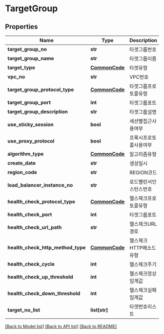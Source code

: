 # TargetGroup

## Properties
Name | Type | Description | Notes
------------ | ------------- | ------------- | -------------
**target_group_no** | **str** | 타겟그룹번호 | [optional] 
**target_group_name** | **str** | 타겟그룹이름 | [optional] 
**target_type** | [**CommonCode**](CommonCode.md) | 타겟유형 | [optional] 
**vpc_no** | **str** | VPC번호 | [optional] 
**target_group_protocol_type** | [**CommonCode**](CommonCode.md) | 타겟그룹프로토콜유형 | [optional] 
**target_group_port** | **int** | 타겟그룹포트 | [optional] 
**target_group_description** | **str** | 타겟그룹설명 | [optional] 
**use_sticky_session** | **bool** | 세션별접근사용여부 | [optional] 
**use_proxy_protocol** | **bool** | 프록시프로토콜사용여부 | [optional] 
**algorithm_type** | [**CommonCode**](CommonCode.md) | 알고리즘유형 | [optional] 
**create_date** | **str** | 생성일시 | [optional] 
**region_code** | **str** | REGION코드 | [optional] 
**load_balancer_instance_no** | **str** | 로드밸런서인스턴스번호 | [optional] 
**health_check_protocol_type** | [**CommonCode**](CommonCode.md) | 헬스체크프로토콜유형 | [optional] 
**health_check_port** | **int** | 타겟그룹포트 | [optional] 
**health_check_url_path** | **str** | 헬스체크URL경로 | [optional] 
**health_check_http_method_type** | [**CommonCode**](CommonCode.md) | 헬스체크HTTP메소드유형 | [optional] 
**health_check_cycle** | **int** | 헬스체크주기 | [optional] 
**health_check_up_threshold** | **int** | 헬스체크정상임계값 | [optional] 
**health_check_down_threshold** | **int** | 헬스체크실패임계값 | [optional] 
**target_no_list** | **list[str]** | 타겟번호리스트 | [optional] 

[[Back to Model list]](../README.md#documentation-for-models) [[Back to API list]](../README.md#documentation-for-api-endpoints) [[Back to README]](../README.md)


